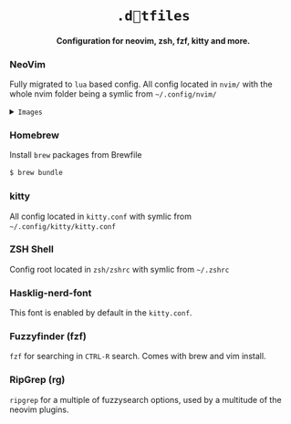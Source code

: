
<h1 align="center">
    <code>.dtfiles</code>
</h1>

<h4 align='center'>Configuration for neovim, zsh, fzf, kitty and more.</h4>

### NeoVim

Fully migrated to `lua` based config. All config located in `nvim/` with the whole nvim folder being a symlic from `~/.config/nvim/`

<details><summary><code>Images</code></summary>
<p>
<img src="https://github.com/SmithPeder/dotfiles/blob/master/.github/nvim.png?raw=true" />
<img src="https://github.com/SmithPeder/dotfiles/blob/master/.github/telescope.png?raw=true" />
</p>
</details>

### Homebrew

Install `brew` packages from Brewfile

```sh
$ brew bundle
```

### kitty

All config located in `kitty.conf` with symlic from `~/.config/kitty/kitty.conf`

### ZSH Shell

Config root located in `zsh/zshrc` with symlic from `~/.zshrc`

### Hasklig-nerd-font

This font is enabled by default in the `kitty.conf`.

### Fuzzyfinder (fzf)

`fzf` for searching in `CTRL-R` search. Comes with brew and vim install.

### RipGrep (rg)

`ripgrep` for a multiple of fuzzysearch options, used by a multitude of the neovim plugins.
